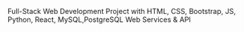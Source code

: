 Full-Stack Web Development Project with HTML, CSS, Bootstrap, JS, Python, React, MySQL,PostgreSQL Web Services & API
